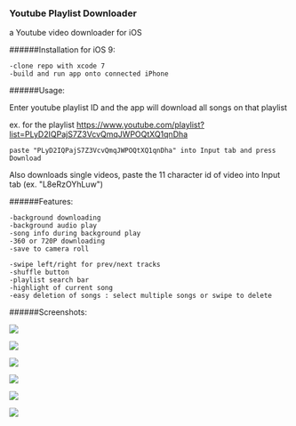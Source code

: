 ### Youtube Playlist Downloader

a Youtube video downloader for iOS

######Installation for iOS 9:
```
-clone repo with xcode 7
-build and run app onto connected iPhone

```

######Usage: 

Enter youtube playlist ID and the app will download all songs on that playlist

ex. for the playlist https://www.youtube.com/playlist?list=PLyD2IQPajS7Z3VcvQmqJWPOQtXQ1qnDha
  
    paste "PLyD2IQPajS7Z3VcvQmqJWPOQtXQ1qnDha" into Input tab and press Download

Also downloads single videos, paste the 11 character id of video into Input tab (ex. "L8eRzOYhLuw")



######Features:

    -background downloading
    -background audio play
    -song info during background play
    -360 or 720P downloading
    -save to camera roll

    -swipe left/right for prev/next tracks
    -shuffle button
    -playlist search bar
    -highlight of current song
    -easy deletion of songs : select multiple songs or swipe to delete

######Screenshots:


 
![](https://raw.githubusercontent.com/samuelechu/YoutubePlaylist-Downloader/master/Music%20Player/Images/Screenshots/IMG_3896.PNG)

![](https://raw.githubusercontent.com/samuelechu/YoutubePlaylist-Downloader/master/Music%20Player/Images/Screenshots/IMG_3907.PNG)

![](https://raw.githubusercontent.com/samuelechu/YoutubePlaylist-Downloader/master/Music%20Player/Images/Screenshots/IMG_4164.jpg)

![](https://raw.githubusercontent.com/samuelechu/YoutubePlaylist-Downloader/master/Music%20Player/Images/Screenshots/IMG_3898.PNG)

![](https://raw.githubusercontent.com/samuelechu/YoutubePlaylist-Downloader/master/Music%20Player/Images/Screenshots/IMG_3897.PNG)

![](https://raw.githubusercontent.com/samuelechu/YoutubePlaylist-Downloader/master/Music%20Player/Images/Screenshots/IMG_3899.PNG)
